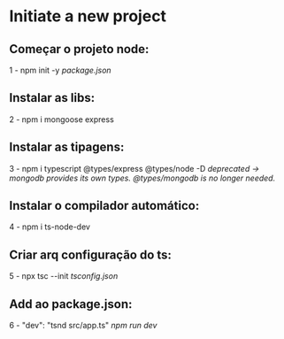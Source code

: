 # Initiate a new project

## Começar o projeto node:
1 - npm init -y
_package.json_

## Instalar as libs:
2 - npm i mongoose express

## Instalar as tipagens:
3 - npm i typescript @types/express @types/node -D
_deprecated -> mongodb provides its own types. @types/mongodb is no longer needed._

## Instalar o compilador automático:
4 - npm i ts-node-dev

## Criar arq configuração do ts:
5 - npx tsc --init
_tsconfig.json_

## Add ao package.json:

6 - "dev": "tsnd src/app.ts" 
_npm run dev_
